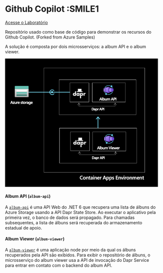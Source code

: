 # Github Copilot :SMILE1

[Acesse o Laboratório](https://github.com/geovanams/github-copilot-demo/blob/main/COPILOT_DEMOS.md)

Repositório usado como base de código para demonstrar os recursos do Github Copilot. (Forked from Azure Samples)

A solução é composta por dois microsserviços: a album API e o album viewer.

![architecture](./assets/architecture.png)

#### Album API (`album-api`)

A [`album-api`](./album-api) é uma API Web do .NET 6 que recupera uma lista de álbuns do Azure Storage usando a API Dapr State Store. Ao executar o aplicativo pela primeira vez, o banco de dados será propagado. Para chamadas subsequentes, a lista de álbuns será recuperada do armazenamento estadual de apoio.

#### Album Viewer (`album-viewer`)

A [`album-viewer`](./album-viewer) é uma aplicação node por meio da qual os álbuns recuperados pela API são exibidos. Para exibir o repositório de álbuns, o microsserviço do album viewer usa a API de invocação do Dapr Service para entrar em contato com o backend do album API.


